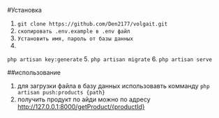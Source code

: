 #Установка
1. ```git clone https://github.com/Den2177/volgait.git```
2. ``` скопировать .env.example в .env файл ```
3. ``` Установить имя, пароль от базы данных ```
4.

``` php artisan key:generate ```
5. ``` php artisan migrate ```
6. ```php artisan serve```

##использование
1. для загрузки файла в базу данных использовавть комманду
   ```php artisan push:products {path}```
2. получить продукт по айди можно по адресу http://127.0.0.1:8000/getProduct/{productId}
